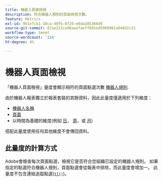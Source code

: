 ```yaml
---
title: 機器人頁面檢視
description: 符合機器人規則的頁面檢視次數。
feature: Metrics
exl-id: 9b1efcb1-10ca-40fb-8f20-e6da105366d9
source-git-commit: 811e321ce96aaefaeff691ed5969981a048d2c31
workflow-type: tm+mt
source-wordcount: '124'
ht-degree: 4%

---
```


# 機器人頁面檢視

「機器人頁面檢視」量度會顯示相符的頁面點選次數 [機器人規則](/help/admin/admin/c-manage-report-suites/c-edit-report-suites/general/bot-removal/bot-rules.md).

由於機器人報表獨立於報表套裝的其餘資料，因此此量度僅適用於下列維度：

* [機器人名稱](../dimensions/bot-name.md)
* [頁面](../dimensions/page.md)
* 以時間為基礎的維度(例如 [日](../dimensions/day.md)， [周](../dimensions/week.md)，或 [月](../dimensions/month.md))

搭配此量度使用任何其他維度不會傳回資料。

## 此量度的計算方式

Adobe會檢查每次頁面點選，檢視它是否符合您組織已設定的機器人規則。 如果指定的點選符合機器人規則，頁面點選會從報表中排除，而此量度會增加一。 此量度不包含連結追蹤點選([`tl()`](/help/implement/vars/functions/tl-method.md))。
